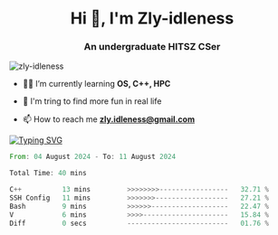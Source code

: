 <h1 align="center">Hi 👋, I'm Zly-idleness</h1>

<h3 align="center">An undergraduate HITSZ CSer</h3>

<p align="left"> <img src="https://komarev.com/ghpvc/?username=zly-idleness&label=Profile%20views&color=0e75b6&style=flat" alt="zly-idleness" /> </p>


- 👨‍💻 I’m currently learning **OS, C++, HPC**

- 🌱 I'm tring to find more fun in real life

- 📫 How to reach me **zly.idleness@gmail.com**



[![Typing SVG](https://readme-typing-svg.herokuapp.com?font=Fira+Code&pause=1000&width=435&lines=I+Maybe+Slow)](https://git.io/typing-svg)


<!--START_SECTION:waka-->

```rust
From: 04 August 2024 - To: 11 August 2024

Total Time: 40 mins

C++          13 mins         >>>>>>>>-----------------   32.71 %
SSH Config   11 mins         >>>>>>>------------------   27.21 %
Bash         9 mins          >>>>>>-------------------   22.47 %
V            6 mins          >>>>---------------------   15.84 %
Diff         0 secs          -------------------------   01.76 %
```

<!--END_SECTION:waka-->


